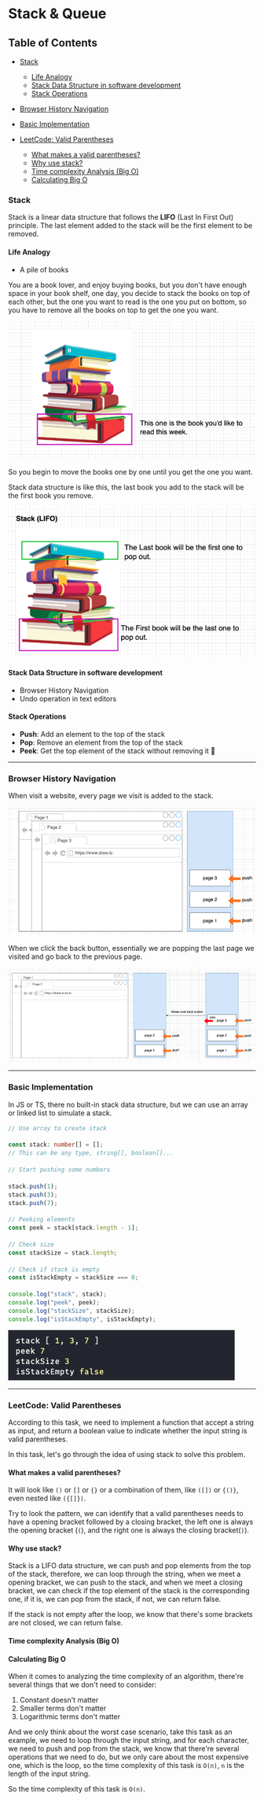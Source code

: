 # Stack & Queue

## Table of Contents

- [Stack](#stack)

  - [Life Analogy](#life-analogy)
  - [Stack Data Structure in software development](#stack-data-structure-in-software-development)
  - [Stack Operations](#stack-operations)

- [Browser History Navigation](#browser-history-navigation)
- [Basic Implementation](#basic-implementation)
- [LeetCode: Valid Parentheses](#leetcode-valid-parentheses)
  - [What makes a valid parentheses?](#what-makes-a-valid-parentheses)
  - [Why use stack?](#why-use-stack)
  - [Time complexity Analysis (Big O)](#time-complexity-analysis-big-o)
  - [Calculating Big O](#calculating-big-o)

### Stack

Stack is a linear data structure that follows the **LIFO** (Last In First Out) principle. The last element added to the stack will be the first element to be removed.

#### Life Analogy

- A pile of books

You are a book lover, and enjoy buying books, but you don't have enough space in your book shelf, one day, you decide to stack the books on top of each other, but the one you want to read is the one you put on bottom, so you have to remove all the books on top to get the one you want.

![book-1](./screenshots/book-1.png)

So you begin to move the books one by one until you get the one you want.

Stack data structure is like this, the last book you add to the stack will be the first book you remove.

![book-2](./screenshots/book-2.png)

#### Stack Data Structure in software development

- Browser History Navigation
- Undo operation in text editors

#### Stack Operations

- **Push**: Add an element to the top of the stack
- **Pop**: Remove an element from the top of the stack
- **Peek**: Get the top element of the stack without removing it 👀

---

### Browser History Navigation

When visit a website, every page we visit is added to the stack.

![browser-1](./screenshots/browser-1.png)

When we click the back button, essentially we are popping the last page we visited and go back to the previous page.

![browser-2](./screenshots/browser-2.png)

---

### Basic Implementation

In JS or TS, there no built-in stack data structure, but we can use an array or linked list to simulate a stack.

```typescript
// Use array to create stack

const stack: number[] = [];
// This can be any type, string[], boolean[]...

// Start pushing some numbers

stack.push(1);
stack.push(3);
stack.push(7);

// Peeking elements
const peek = stack[stack.length - 1];

// Check size
const stackSize = stack.length;

// Check if stack is empty
const isStackEmpty = stackSize === 0;

console.log("stack", stack);
console.log("peek", peek);
console.log("stackSize", stackSize);
console.log("isStackEmpty", isStackEmpty);
```

![result](./screenshots/result.png)

---

### LeetCode: Valid Parentheses

According to this task, we need to implement a function that accept a string as input, and return a boolean value to indicate whether the input string is valid parentheses.

In this task, let's go through the idea of using stack to solve this problem.

#### What makes a valid parentheses?

It will look like `()` or `[]` or `{}` or a combination of them, like `([])` or `{()}`, even nested like `({[]})`.

Try to look the pattern, we can identify that a valid parentheses needs to have a opening bracket followed by a closing bracket, the left one is always the opening bracket (`(`), and the right one is always the closing bracket(`)`).

#### Why use stack?

Stack is a LIFO data structure, we can push and pop elements from the top of the stack, therefore, we can loop through the string, when we meet a opening bracket, we can push to the stack, and when we meet a closing bracket, we can check if the top element of the stack is the corresponding one, if it is, we can pop from the stack, if not, we can return false.

If the stack is not empty after the loop, we know that there's some brackets are not closed, we can return false.

#### Time complexity Analysis (Big O)

#### Calculating Big O

When it comes to analyzing the time complexity of an algorithm, there're several things that we don't need to consider:

1. Constant doesn't matter
2. Smaller terms don't matter
3. Logarithmic terms don't matter

And we only think about the worst case scenario, take this task as an example, we need to loop through the input string, and for each character, we need to push and pop from the stack, we know that there're several operations that we need to do, but we only care about the most expensive one, which is the loop, so the time complexity of this task is `O(n)`, `n` is the length of the input string.

So the time complexity of this task is `O(n)`.
